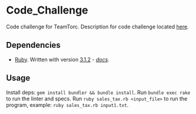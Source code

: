 # Code_Challenge

Code challenge for TeamTorc. Description for code challenge located [here](https://gist.github.com/safplatform/792314da6b54346594432f30d5868f36).

## Dependencies

* [Ruby](https://www.ruby-lang.org/en/).  Written with version [3.1.2](https://www.ruby-lang.org/en/news/2022/04/12/ruby-3-1-2-released/) - *[docs](https://www.ruby-lang.org/en/documentation/)*.

## Usage

Install deps: `gem install bundler && bundle install`.  Run `bundle exec rake` to run the linter and specs. Run `ruby sales_tax.rb <input_file>` to run the program, example: `ruby sales_tax.rb input1.txt`.